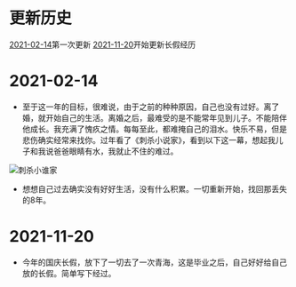 # 更新历史
[2021-02-14](#2021-02-14)第一次更新
[2021-11-20](#2021-11-20)开始更新长假经历
# 2021-02-14
- 至于这一年的目标，很难说，由于之前的种种原因，自己也没有过好。离了婚，就开始自己的生活。离婚之后，最难受的是不能常年见到儿子。不能陪伴他成长。我充满了愧疚之情。每每至此，都难掩自己的泪水。快乐不易，但是悲伤确实经常来找你。过年看了《刺杀小说家》，看到以下这一幕，想起我儿子和我说爸爸眼睛有水，我就止不住的难过。

![刺杀小谁家](images/cishaxiaoshuojia_20210213.jpg)

- 想想自己过去确实没有好好生活，没有什么积累。一切重新开始，找回那丢失的8年。

# 2021-11-20
- 今年的国庆长假，放下了一切去了一次青海，这是毕业之后，自己好好给自己放的长假。简单写下经过。